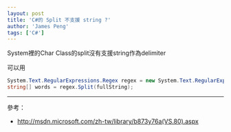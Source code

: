 ```yaml
---
layout: post
title: 'C#的 Split 不支援 string ?'
author: 'James Peng'
tags: ['C#']
---
```


System裡的Char Class的split沒有支援string作為delimiter 
 
可以用

~~~csharp
System.Text.RegularExpressions.Regex regex = new System.Text.RegularExpressions.Regex("字串flag"); 
string[] words = regex.Split(fullString);
~~~


----------

參考：

- http://msdn.microsoft.com/zh-tw/library/b873y76a(VS.80).aspx
